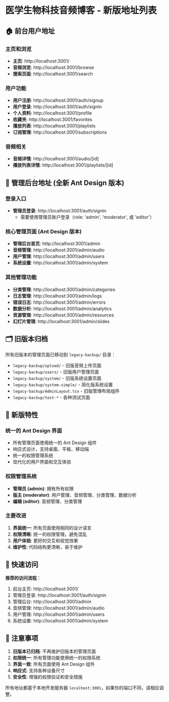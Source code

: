 # 医学生物科技音频博客 - 新版地址列表

## 🏠 前台用户地址

### 主页和浏览
- **主页**: http://localhost:3001/
- **音频浏览**: http://localhost:3001/browse
- **搜索页面**: http://localhost:3001/search

### 用户功能
- **用户注册**: http://localhost:3001/auth/signup
- **用户登录**: http://localhost:3001/auth/signin
- **个人资料**: http://localhost:3001/profile
- **收藏夹**: http://localhost:3001/favorites
- **播放列表**: http://localhost:3001/playlists
- **订阅管理**: http://localhost:3001/subscriptions

### 音频相关
- **音频详情**: http://localhost:3001/audio/[id]
- **播放列表详情**: http://localhost:3001/playlists/[id]

## 🔐 管理后台地址 (全新 Ant Design 版本)

### 登录入口
- **管理员登录**: http://localhost:3001/auth/signin
  - 需要使用管理员账户登录（role: 'admin', 'moderator', 或 'editor'）

### 核心管理页面 (Ant Design 版本)
- **管理后台首页**: http://localhost:3001/admin
- **音频管理**: http://localhost:3001/admin/audio
- **用户管理**: http://localhost:3001/admin/users
- **系统设置**: http://localhost:3001/admin/system

### 其他管理功能
- **分类管理**: http://localhost:3001/admin/categories
- **日志管理**: http://localhost:3001/admin/logs
- **错误日志**: http://localhost:3001/admin/errors
- **数据分析**: http://localhost:3001/admin/analytics
- **资源管理**: http://localhost:3001/admin/resources
- **幻灯片管理**: http://localhost:3001/admin/slides

## 🗂️ 旧版本归档

所有旧版本的管理页面已移动到 `legacy-backup/` 目录：
- `legacy-backup/upload/` - 旧版音频上传页面
- `legacy-backup/users/` - 旧版用户管理页面
- `legacy-backup/system/` - 旧版系统设置页面
- `legacy-backup/system-simple/` - 简化版系统设置
- `legacy-backup/AdminLayout.tsx` - 旧版管理布局组件
- `legacy-backup/test-*` - 各种测试页面

## 🎨 新版特性

### 统一的 Ant Design 界面
- 所有管理页面使用统一的 Ant Design 组件
- 响应式设计，支持桌面、平板、移动端
- 统一的权限管理系统
- 现代化的用户界面和交互体验

### 权限管理系统
- **管理员 (admin)**: 拥有所有权限
- **版主 (moderator)**: 用户管理、音频管理、分类管理、数据分析
- **编辑 (editor)**: 音频管理、分类管理

### 主要改进
1. **界面统一**: 所有页面使用相同的设计语言
2. **权限清晰**: 统一的权限管理，避免混乱
3. **用户体验**: 更好的交互和视觉效果
4. **维护性**: 代码结构更清晰，易于维护

## 🚀 快速访问

**推荐的访问流程**：
1. 前台主页: http://localhost:3001/
2. 管理员登录: http://localhost:3001/auth/signin
3. 管理后台: http://localhost:3001/admin
4. 音频管理: http://localhost:3001/admin/audio
5. 用户管理: http://localhost:3001/admin/users
6. 系统设置: http://localhost:3001/admin/system

## 📝 注意事项

1. **旧版本已归档**: 不再维护旧版本的管理页面
2. **权限统一**: 所有管理功能使用统一的权限系统
3. **界面一致**: 所有页面使用 Ant Design 组件
4. **响应式**: 支持各种设备尺寸
5. **安全性**: 增强的权限验证和安全措施

所有地址都基于本地开发服务器 `localhost:3001`，如果你的端口不同，请相应调整。